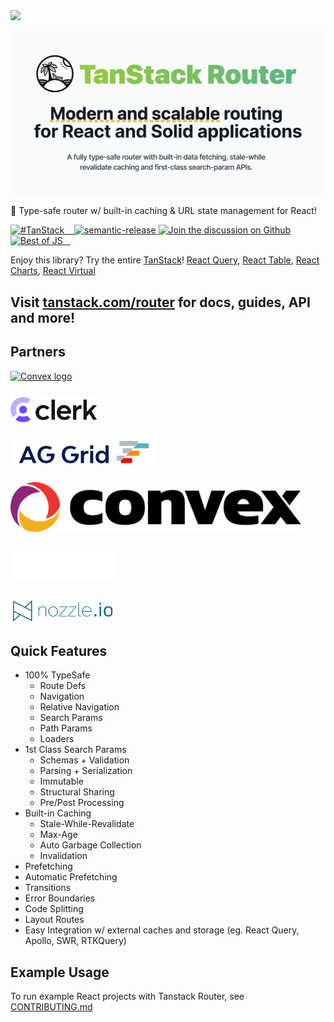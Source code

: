<img src="https://static.scarf.sh/a.png?x-pxid=d988eb79-b0fc-4a2b-8514-6a1ab932d188" />

![TanStack Router Header](https://github.com/tanstack/router/raw/main/media/header.png)

🤖 Type-safe router w/ built-in caching & URL state management for React!

<a href="https://twitter.com/intent/tweet?button_hashtag=TanStack" target="\_parent">
  <img alt="#TanStack" src="https://img.shields.io/twitter/url?color=%2308a0e9&label=%23TanStack&style=social&url=https%3A%2F%2Ftwitter.com%2Fintent%2Ftweet%3Fbutton_hashtag%3DTanStack">
</a><a href="https://discord.com/invite/WrRKjPJ" target="\_parent">
  <img alt="" src="https://img.shields.io/badge/Discord-TanStack-%235865F2" />
</a><a href="https://npmjs.com/package/@tanstack/react-router" target="\_parent">
  <img alt="" src="https://img.shields.io/npm/dm/@tanstack/router.svg" />
</a><a href="https://bundlephobia.com/result?p=@tanstack/react-router" target="\_parent">
  <img alt="" src="https://badgen.net/bundlephobia/minzip/@tanstack/react-router" />
</a><a href="#badge">
    <img alt="semantic-release" src="https://img.shields.io/badge/%20%20%F0%9F%93%A6%F0%9F%9A%80-semantic--release-e10079.svg">
  </a><a href="https://github.com/tanstack/router/discussions">
  <img alt="Join the discussion on Github" src="https://img.shields.io/badge/Github%20Discussions%20%26%20Support-Chat%20now!-blue" />
</a><a href="https://bestofjs.org/projects/router"><img alt="Best of JS" src="https://img.shields.io/endpoint?url=https://bestofjs-serverless.now.sh/api/project-badge?fullName=tanstack%2Frouter%26since=daily" /></a><a href="https://github.com/tanstack/router" target="\_parent">
  <img alt="" src="https://img.shields.io/github/stars/tanstack/router.svg?style=social&label=Star" />
</a><a href="https://twitter.com/tan_stack" target="\_parent">
  <img alt="" src="https://img.shields.io/twitter/follow/tan_stack.svg?style=social&label=Follow @TanStack" />
</a><a href="https://twitter.com/tannerlinsley" target="\_parent">
  <img alt="" src="https://img.shields.io/twitter/follow/tannerlinsley.svg?style=social&label=Follow @TannerLinsley" />
</a>

Enjoy this library? Try the entire [TanStack](https://tanstack.com)! [React Query](https://github.com/tannerlinsley/react-query), [React Table](https://github.com/tanstack/react-table), [React Charts](https://github.com/tannerlinsley/react-charts), [React Virtual](https://github.com/tannerlinsley/react-virtual)

## Visit [tanstack.com/router](https://tanstack.com/router) for docs, guides, API and more!

## Partners

<div style="display:grid;gap:0.25rem;">
  <a href="https://vercel.com?utm_source=tanstack" alt="Vercel Logo">
    <picture>
      <source media="(prefers-color-scheme: dark)" srcset="https://raw.githubusercontent.com/tanstack/tanstack.com/main/app/images/vercel-dark.svg" style="height: 40px;">
      <source media="(prefers-color-scheme: light)" srcset="https://raw.githubusercontent.com/tanstack/tanstack.com/main/app/images/vercel-light.svg" style="height: 40px;">
      <img alt="Convex logo" src="https://raw.githubusercontent.com/tanstack/tanstack.com/main/app/images/vercel-light.svg" style="height: 40px;">
    </picture>
  </a><br>
  <a href="https://go.clerk.com/wOwHtuJ" alt="Clerk Logo">
    <picture>
      <source media="(prefers-color-scheme: dark)" srcset="https://raw.githubusercontent.com/tanstack/tanstack.com/main/app/images/clerk-logo-dark.svg" style="height: 40px;">
      <source media="(prefers-color-scheme: light)" srcset="https://raw.githubusercontent.com/tanstack/tanstack.com/main/app/images/clerk-logo-light.svg" style="height: 40px;">
      <img alt="Convex logo" src="https://raw.githubusercontent.com/tanstack/tanstack.com/main/app/images/clerk-logo-light.svg" style="height: 40px;">
    </picture>
  </a><br>
  <a href="https://ag-grid.com/react-data-grid/?utm_source=reacttable&utm_campaign=githubreacttable" alt="AG Grid Logo">
    <picture>
      <source media="(prefers-color-scheme: dark)" srcset="https://raw.githubusercontent.com/tanstack/tanstack.com/main/app/images/ag-grid-light.svg" style="height: 40px;">
      <source media="(prefers-color-scheme: light)" srcset="https://raw.githubusercontent.com/tanstack/tanstack.com/main/app/images/ag-grid-dark.svg" style="height: 40px;">
      <img alt="AG Grid logo" src="https://raw.githubusercontent.com/tanstack/tanstack.com/main/app/images/ag-grid-dark.svg" style="height: 40px;">
    </picture>
  </a><br>
  <a href="https://convex.dev?utm_source=tanstack" alt="Convex Logo">
    <picture>
      <source media="(prefers-color-scheme: dark)" srcset="https://raw.githubusercontent.com/tanstack/tanstack.com/main/app/images/convex-white.svg" style="height: 80px;">
      <source media="(prefers-color-scheme: light)" srcset="https://raw.githubusercontent.com/tanstack/tanstack.com/main/app/images/convex-color.svg" style="height: 80px;">
      <img alt="Convex logo" src="https://raw.githubusercontent.com/tanstack/tanstack.com/main/app/images/convex-color.svg" style="height: 80px;">
    </picture>
  </a><br>
  <a href="https://sentry.io?utm_source=tanstack" alt='Sentry Logo'>
    <picture>
      <source media="(prefers-color-scheme: dark)" srcset="https://raw.githubusercontent.com/tanstack/tanstack.com/main/app/images/sentry-wordmark-light.svg" style="height: 50px;">
      <source media="(prefers-color-scheme: light)" srcset="https://raw.githubusercontent.com/tanstack/tanstack.com/main/app/images/sentry-wordmark-dark.svg" style="height: 50px;">
      <img alt="Convex logo" src="https://raw.githubusercontent.com/tanstack/tanstack.com/main/app/images/sentry-wordmark-light.svg" style="height: 50px;">
    </picture>
  </a><br>
  <a href="https://nozzle.io/?utm_source=tanstack&utm_campaign=tanstack" alt='Nozzle.io Logo'>
    <picture>
      <source media="(prefers-color-scheme: dark)" srcset="https://raw.githubusercontent.com/tanstack/tanstack.com/main/app/images/nozzle-light.svg" style="height: 40px;">
      <source media="(prefers-color-scheme: light)" srcset="https://raw.githubusercontent.com/tanstack/tanstack.com/main/app/images/nozzle-dark.svg" style="height: 40px;">
      <img alt="Convex logo" src="https://raw.githubusercontent.com/tanstack/tanstack.com/main/app/images/nozzle-dark.svg" style="height: 40px;">
    </picture>
  </a>
</div>

## Quick Features

- 100% TypeSafe
  - Route Defs
  - Navigation
  - Relative Navigation
  - Search Params
  - Path Params
  - Loaders
- 1st Class Search Params
  - Schemas + Validation
  - Parsing + Serialization
  - Immutable
  - Structural Sharing
  - Pre/Post Processing
- Built-in Caching
  - Stale-While-Revalidate
  - Max-Age
  - Auto Garbage Collection
  - Invalidation
- Prefetching
- Automatic Prefetching
- Transitions
- Error Boundaries
- Code Splitting
- Layout Routes
- Easy Integration w/ external caches and storage (eg. React Query, Apollo, SWR, RTKQuery)

## Example Usage

To run example React projects with Tanstack Router, see [CONTRIBUTING.md](./CONTRIBUTING.md)

<!-- Use the force, Luke!! -->
